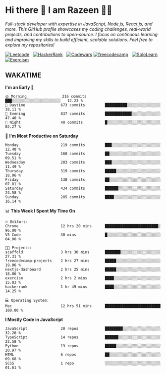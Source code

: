 # Hi there 👋 I am Razeen 👩‍💻

*Full-stack developer with expertise in JavaScript, Node.js, React.js, and more. This GitHub profile showcases my coding challenges, real-world projects, and contributions to open-source. I focus on continuous learning and improving my skills to build efficient, scalable solutions. Feel free to explore my repositories!*

[![Leetcode](https://img.shields.io/badge/-LeetCode-FFA116?style=for-the-badge&logo=LeetCode&logoColor=black)](https://leetcode.com/razeenshaikh/)&nbsp;&nbsp;
[![HackerRank](https://img.shields.io/badge/-Hackerrank-2EC866?style=for-the-badge&logo=HackerRank&logoColor=white)](https://www.hackerrank.com/profile/razeen_m_shaikh)&nbsp;&nbsp;
[![Codewars](https://img.shields.io/badge/Codewars-B1361E?style=for-the-badge&logo=Codewars&logoColor=white)](https://www.codewars.com/users/razeen_shaikh)
[![freecodecamp](https://img.shields.io/badge/freecodecamp-27273D?style=for-the-badge&logo=freecodecamp&logoColor=white)](https://www.freecodecamp.org/razeen)&nbsp;&nbsp;
[![SoloLearn](https://img.shields.io/badge/-Sololearn-3a464b?style=for-the-badge&logo=Sololearn&logoColor=white)](https://www.sololearn.com/en/profile/30940776)&nbsp;&nbsp;
[![Exercism](https://img.shields.io/badge/Exercism-009CAB?style=for-the-badge&logo=exercism&logoColor=white)](https://exercism.org/profiles/Razeen-Shaikh)

## WAKATIME

<!--START_SECTION:waka-->
**I'm an Early 🐤** 

```text
🌞 Morning                216 commits         ███░░░░░░░░░░░░░░░░░░░░░░   12.23 % 
🌆 Daytime                673 commits         ██████████░░░░░░░░░░░░░░░   38.11 % 
🌃 Evening                837 commits         ████████████░░░░░░░░░░░░░   47.40 % 
🌙 Night                  40 commits          █░░░░░░░░░░░░░░░░░░░░░░░░   02.27 % 
```
📅 **I'm Most Productive on Saturday** 

```text
Monday                   219 commits         ███░░░░░░░░░░░░░░░░░░░░░░   12.40 % 
Tuesday                  168 commits         ██░░░░░░░░░░░░░░░░░░░░░░░   09.51 % 
Wednesday                203 commits         ███░░░░░░░░░░░░░░░░░░░░░░   11.49 % 
Thursday                 319 commits         █████░░░░░░░░░░░░░░░░░░░░   18.06 % 
Friday                   138 commits         ██░░░░░░░░░░░░░░░░░░░░░░░   07.81 % 
Saturday                 434 commits         ██████░░░░░░░░░░░░░░░░░░░   24.58 % 
Sunday                   285 commits         ████░░░░░░░░░░░░░░░░░░░░░   16.14 % 
```


📊 **This Week I Spent My Time On** 

```text
🔥 Editors: 
Chrome                   12 hrs 20 mins      ████████████████████████░   96.00 % 
VS Code                  30 mins             █░░░░░░░░░░░░░░░░░░░░░░░░   04.00 % 

🐱‍💻 Projects: 
scaffold                 3 hrs 30 mins       ███████░░░░░░░░░░░░░░░░░░   27.31 % 
freecodecamp-projects    2 hrs 27 mins       █████░░░░░░░░░░░░░░░░░░░░   19.06 % 
nextjs-dashboard         2 hrs 25 mins       █████░░░░░░░░░░░░░░░░░░░░   18.86 % 
exercism                 2 hrs 2 mins        ████░░░░░░░░░░░░░░░░░░░░░   15.83 % 
hackerrank               1 hr 49 mins        ████░░░░░░░░░░░░░░░░░░░░░   14.25 % 

💻 Operating System: 
Mac                      12 hrs 51 mins      █████████████████████████   100.00 % 
```

**I Mostly Code in JavaScript** 

```text
JavaScript               20 repos            ████████░░░░░░░░░░░░░░░░░   32.26 % 
TypeScript               14 repos            ██████░░░░░░░░░░░░░░░░░░░   22.58 % 
Python                   13 repos            █████░░░░░░░░░░░░░░░░░░░░   20.97 % 
HTML                     6 repos             ██░░░░░░░░░░░░░░░░░░░░░░░   09.68 % 
SCSS                     1 repo              ░░░░░░░░░░░░░░░░░░░░░░░░░   01.61 % 
```




<!--END_SECTION:waka-->
